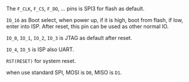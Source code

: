 The `F_CLK`, `F_CS`, `F_DO`, ... pins is SPI3 for flash as default.

`IO_16` as Boot select, when power up, if it is high, boot from flash, if low,
enter into ISP. After reset, this pin can be used as other normal IO.

`IO_0`, `IO_1`, `IO_2`, `IO_3` is JTAG as default after reset.

`IO_4`, `IO_5` is ISP also UART.

`RST(RESET)` for system reset.

when use standard SPI, MOSI is `D0`, MISO is `D1`.